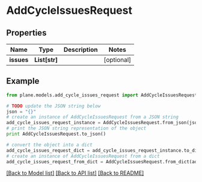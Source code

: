 # AddCycleIssuesRequest


## Properties
Name | Type | Description | Notes
------------ | ------------- | ------------- | -------------
**issues** | **List[str]** |  | [optional] 

## Example

```python
from plane.models.add_cycle_issues_request import AddCycleIssuesRequest

# TODO update the JSON string below
json = "{}"
# create an instance of AddCycleIssuesRequest from a JSON string
add_cycle_issues_request_instance = AddCycleIssuesRequest.from_json(json)
# print the JSON string representation of the object
print AddCycleIssuesRequest.to_json()

# convert the object into a dict
add_cycle_issues_request_dict = add_cycle_issues_request_instance.to_dict()
# create an instance of AddCycleIssuesRequest from a dict
add_cycle_issues_request_from_dict = AddCycleIssuesRequest.from_dict(add_cycle_issues_request_dict)
```
[[Back to Model list]](../README.md#documentation-for-models) [[Back to API list]](../README.md#documentation-for-api-endpoints) [[Back to README]](../README.md)


